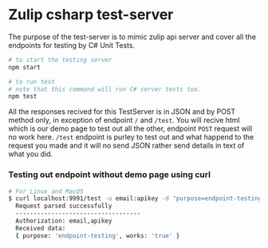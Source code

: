 # Zulip csharp test-server

The purpose of the test-server is to mimic zulip api server
and cover all the endpoints for testing by C# Unit Tests.

```bash
# to start the testing server
npm start

# to run test 
# note that this command will run C# server tests too.
npm test 
```

All the responses recived for this TestServer is in JSON
and by POST method only, in exception of endpoint `/` and `/test`.
You will recive html which is our demo page to test out all the other,
endpoint `POST` request will no work here. `/test` endpoint is purley to
test out and what happend to the request you made and it will no send JSON
rather send details in text of what you did.

### Testing out endpoint without demo page using curl

```bash
# For Linux and MacOS
$ curl localhost:9991/test -u email:apikey -d "purpose=endpoint-testing&works=true" -X POST
  Request parsed successfully
  -----------------------------------
  Authorization: email,apikey
  Received data:
  { purpose: 'endpoint-testing', works: 'true' }
```
